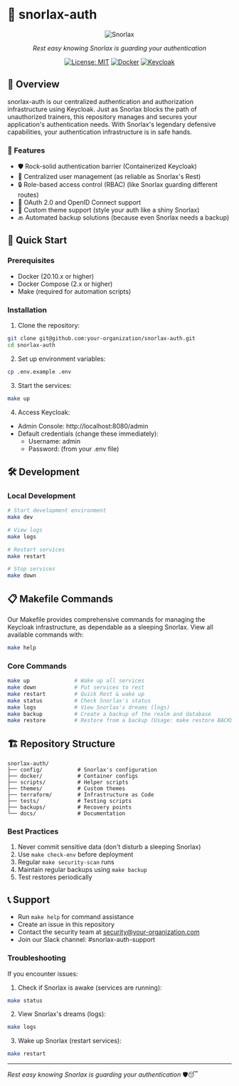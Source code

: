 # 🔐 snorlax-auth

<div align="center">

![Snorlax](https://raw.githubusercontent.com/PokeAPI/sprites/master/sprites/pokemon/143.png)

*Rest easy knowing Snorlax is guarding your authentication*

[![License: MIT](https://img.shields.io/badge/License-MIT-yellow.svg)](https://opensource.org/licenses/MIT)
[![Docker](https://img.shields.io/badge/docker-%230db7ed.svg?style=flat&logo=docker&logoColor=white)](https://www.docker.com/)
[![Keycloak](https://img.shields.io/badge/Keycloak-blue?style=flat&logo=data:image/png;base64,ABC123)](https://www.keycloak.org/)

</div>

## 📖 Overview

snorlax-auth is our centralized authentication and authorization infrastructure using Keycloak. Just as Snorlax blocks the path of unauthorized trainers, this repository manages and secures your application's authentication needs. With Snorlax's legendary defensive capabilities, your authentication infrastructure is in safe hands.

### 🌟 Features

- 🛡️ Rock-solid authentication barrier (Containerized Keycloak)
- 🔑 Centralized user management (as reliable as Snorlax's Rest)
- 🔒 Role-based access control (RBAC) (like Snorlax guarding different routes)
- 🔄 OAuth 2.0 and OpenID Connect support
- 🎨 Custom theme support (style your auth like a shiny Snorlax)
- 🔙 Automated backup solutions (because even Snorlax needs a backup)

## 🚀 Quick Start

### Prerequisites

- Docker (20.10.x or higher)
- Docker Compose (2.x or higher)
- Make (required for automation scripts)

### Installation

1. Clone the repository:

```bash
git clone git@github.com:your-organization/snorlax-auth.git
cd snorlax-auth
```

2. Set up environment variables:

```bash
cp .env.example .env
```

3. Start the services:

```bash
make up
```

4. Access Keycloak:

- Admin Console: http://localhost:8080/admin
- Default credentials (change these immediately):
  - Username: admin
  - Password: (from your .env file)


## 🛠️ Development

### Local Development

```bash
# Start development environment
make dev

# View logs
make logs

# Restart services
make restart

# Stop services
make down
```

## 📋 Makefile Commands

Our Makefile provides comprehensive commands for managing the Keycloak infrastructure, as dependable as a sleeping Snorlax. View all available commands with:

```bash
make help
```

### Core Commands

```bash
make up              # Wake up all services
make down            # Put services to rest
make restart         # Quick Rest & wake up
make status          # Check Snorlax's status
make logs            # View Snorlax's dreams (logs)
make backup          # Create a backup of the realm and database
make restore         # Restore from a backup (Usage: make restore BACKUP_FILE=path/to/backup.json)
```

## 🏗️ Repository Structure

```
snorlax-auth/
├── config/           # Snorlax's configuration
├── docker/           # Container configs
├── scripts/          # Helper scripts
├── themes/           # Custom themes
├── terraform/        # Infrastructure as Code
├── tests/            # Testing scripts
├── backups/          # Recovery points
└── docs/             # Documentation
```

### Best Practices

1. Never commit sensitive data (don't disturb a sleeping Snorlax)
2. Use `make check-env` before deployment
3. Regular `make security-scan` runs
4. Maintain regular backups using `make backup`
5. Test restores periodically

## 📞 Support

- Run `make help` for command assistance
- Create an issue in this repository
- Contact the security team at security@your-organization.com
- Join our Slack channel: #snorlax-auth-support

### Troubleshooting

If you encounter issues:

1. Check if Snorlax is awake (services are running):
```bash
make status
```

2. View Snorlax's dreams (logs):
```bash
make logs
```

3. Wake up Snorlax (restart services):
```bash
make restart
```

---
*Rest easy knowing Snorlax is guarding your authentication* 🛡️😴